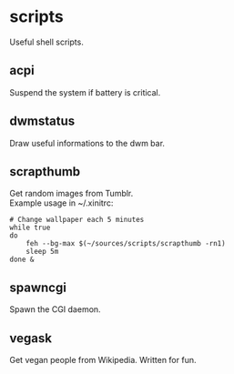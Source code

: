 scripts
=======
Useful shell scripts.

acpi
----
Suspend the system if battery is critical.

dwmstatus
---------
Draw useful informations to the dwm bar.

scrapthumb
----------
Get random images from Tumblr.  
Example usage in ~/.xinitrc:

	# Change wallpaper each 5 minutes 
	while true
	do
		feh --bg-max $(~/sources/scripts/scrapthumb -rn1)
		sleep 5m
	done &

spawncgi
--------
Spawn the CGI daemon.

vegask
------
Get vegan people from Wikipedia. Written for fun.
